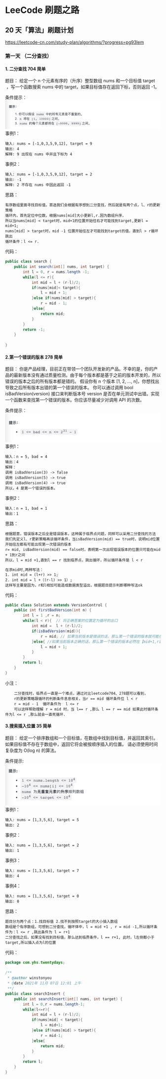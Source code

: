 # LeeCode 刷题之路
## 20 天「算法」刷题计划
https://leetcode-cn.com/study-plan/algorithms/?progress=pg93lem
### 第一天 （二分查找）
#### 1. 二分查找 704 简单

题目：
给定一个 n 个元素有序的（升序）整型数组 nums 和一个目标值 target  ，写一个函数搜索 nums 中的 target，如果目标值存在返回下标，否则返回 -1。

条件提示：
![img_1.png](https://raw.githubusercontent.com/Ccode1/LeetCodeLearing/master/img/img_1.png)
事例1：
```text
输入: nums = [-1,0,3,5,9,12], target = 9
输出: 4
解释: 9 出现在 nums 中并且下标为 4
```
事例2：
```text
输入: nums = [-1,0,3,5,9,12], target = 2
输出: -1
解释: 2 不存在 nums 中因此返回 -1
```
思路：
```text
有序数组里面寻找目标值，首选我们会根据有序想到二分查找，然后就是有两个点，l、r的更新策略
循环内，首先定位中位数，根据nums[mid]大小更新l,r.因为数组升序，
所以当nums[mid] < target时，mid+1的位置开始往右才可能找到target,更新l = mid+1;
nums[mid] > target时，mid -1 位置开始往左才可能找到target的值，直到l > r循环跳出
循环条件：l <= r. 
```
代码：
```java
public class search {
    public int search(int[] nums, int target) {
        int l = 0, r = nums.length -1;
        while(l <= r){
            int mid = l + (r-l)/2;
            if(nums[mid]< target){
                l = mid + 1;
            }else if(nums[mid] > target){
                r = mid - 1;
            }else{
                return mid;
            }
        }
        return -1;
    }

}
```
#### 2.第一个错误的版本 278 简单

题目：
你是产品经理，目前正在带领一个团队开发新的产品。不幸的是，你的产品的最新版本没有通过质量检测。由于每个版本都是基于之前的版本开发的，所以错误的版本之后的所有版本都是错的。
假设你有 n 个版本 [1, 2, ..., n]，你想找出导致之后所有版本出错的第一个错误的版本。
你可以通过调用 bool isBadVersion(version) 接口来判断版本号 version 是否在单元测试中出错。实现一个函数来查找第一个错误的版本。你应该尽量减少对调用 API 的次数。

条件提示：
![img_2.png](https://raw.githubusercontent.com/Ccode1/LeetCodeLearing/master/img/img_2.png)
事例1：
```text
输入：n = 5, bad = 4
输出：4
解释：
调用 isBadVersion(3) -> false 
调用 isBadVersion(5) -> true 
调用 isBadVersion(4) -> true
所以，4 是第一个错误的版本。
```
事例2：
```text
输入：n = 1, bad = 1
输出：1
```
思路：
```text
根据题意，错误版本之后全是错误版本，这种属于临界点问题，同样可以采用二分查找的方法
我们先定义l、r更新策略再谈循环条件，当isBadVersion(mid) == true时，说明mid位置开始往左都有可能出现第一次错误的版本
r= mid, isBadVersion(mid) == false时，表明第一次出现错误版本的位置只可能在mid + 1到r之间
所以，l = mid +1,直到l == r 找到临界点，跳出循环，所以循环条件是 l < r
```
```text
在求mid时,两种写法：
1. int mid = (l+r) >> 1;
2. int mid = l +（(r-l) >> 1）;
这样写主要是因为，r和l相加可能造成数据类型溢出，根据题目提示判断哪种写法ok
```
代码：
```java
public class Solution extends VersionControl {
    public int firstBadVersion(int n) {
        int l = 1 ,r = n;
        while(l < r){  // 将正确答案的位置定为循环的出口
            int mid =  l + (r-l)/2;
            if(isBadVersion(mid)){
                r = mid; // 如果当前版本是错误的话，那么第一个错误的版本就可能在【left,mid】
            }else{ //如果当前版本正确的话，那么第一个错误的版本必然在【mid+1,right]中
                l = mid + 1;
            }
        }
        return l;
    }
}
```
小注：
```text
    二分查找时，临界点一直是一个难点，通过对比leetcode704、278题可以看到，
    r的更新策略跟循环的判断条件息息相关，当r == mid 循环条件位 l < r
    r = mid - 1  循环条件为  l <= r
    可以这样帮助理解 r = mid 时，当 l== r ,那么 l == r == mid 如果此时循环条件为l <= r ,那么就会一直死循环.
```

#### 3.搜索插入位置 35 简单

题目：
给定一个排序数组和一个目标值，在数组中找到目标值，并返回其索引。如果目标值不存在于数组中，返回它将会被按顺序插入的位置。
请必须使用时间复杂度为 O(log n) 的算法。

条件提示:
![img.png](https://raw.githubusercontent.com/Ccode1/LeetCodeLearing/master/img/img.png)
事例1：
```text
输入: nums = [1,3,5,6], target = 5
输出: 2
```
事例2：
```text
输入: nums = [1,3,5,6], target = 2
输出: 1
```
事例3：
```text
输入: nums = [1,3,5,6], target = 7
输出: 4
```
事例4：
```text
输入: nums = [1,3,5,6], target = 0
输出: 0
```

思路：
```text
题目分为两个点：1.找目标值 2.找不到按照target的大小插入数组
数组是个有序数组，可想到二分查找，循环体中，l = mid +1 , r = mid -1,所以循环条件为：l <= r ,跳出条件为 l = r+1
二分查找之后，如果没有找到目标值，那么达到临界条件，l == r+1, 此时，l左侧都小于target,所以插入点为l的位置
```

代码：
```java
package com.yhs.twentydays;

/**
 * @author winstonyou
 * @date 2021年 11月 07日 12:01 上午
 **/
public class searchInsert {
    public int searchInsert(int[] nums, int target) {
        int l = 0,r = nums.length-1;
        while(l<=r){
            int mid = l + (r-l)/2;
            if(nums[mid] < target){
                l = mid+1;
            }else if(nums[mid] > target){
                r = mid-1;
            }else{
                return mid;
            }
        }
        return l;
    }
}
```


